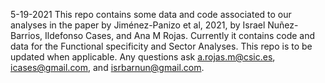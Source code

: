 5-19-2021
This repo contains some data and code associated to our analyses in the paper by Jiménez-Panizo et al, 2021, by Israel Nuñez-Barrios, Ildefonso Cases, and Ana M Rojas.
Currently it contains code and data for the Functional specificity and Sector Analyses. 
This repo is to be updated when applicable. Any questions ask a.rojas.m@csic.es, icases@gmail.com, and isrbarnun@gmail.com.
